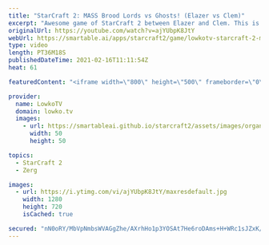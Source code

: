 ```yaml
---
title: "StarCraft 2: MASS Brood Lords vs Ghosts! (Elazer vs Clem)"
excerpt: "Awesome game of StarCraft 2 between Elazer and Clem. This is one of the longest games of professional SC2 that I've casted recently. It really comes down to the final resources.  Support my work on Patreon: http://www.patreon.com/lowkotv Become a YouTube member: https://lowko.tv/join  My second channel:"
originalUrl: https://youtube.com/watch?v=ajYUbpK8JtY
webUrl: https://smartable.ai/apps/starcraft2/game/lowkotv-starcraft-2-mass-brood-lords-vs-ghosts-elazer-vs-clem/
type: video
length: PT36M18S
publishedDateTime: 2021-02-16T11:11:54Z
heat: 61

featuredContent: "<iframe width=\"800\" height=\"500\" frameborder=\"0\" src=\"https://www.youtube.com/embed/ajYUbpK8JtY\" allow=\"accelerometer; autoplay; encrypted-media; gyroscope; picture-in-picture\" allowfullscreen></iframe>"

provider:
  name: LowkoTV
  domain: lowko.tv
  images:
    - url: https://smartableai.github.io/starcraft2/assets/images/organizations/lowko.tv-50x50.jpg
      width: 50
      height: 50

topics:
  - StarCraft 2
  - Zerg

images:
  - url: https://i.ytimg.com/vi/ajYUbpK8JtY/maxresdefault.jpg
    width: 1280
    height: 720
    isCached: true

secured: "nN0oRY/MbVpNmbsWVAGgZhe/AXrhHo1p3YOSAt7He6roDAms+H+WRc1sJZxK/1vt6pV5VHBPGm94Hko2CweKXUBgkljfoWvpN20sFM1FUPmtAQdo6FnKes+tboDBXFYKw3pMoFClsGeMVptCWmZMvnKYNfoWRgPL0Z96sPsizBJCTOyeF5obrND6psT04gVxtReBrURxMT3FiRfYymlL08pbzP9wmsClUU8JGMFBiZFICNGfVJMU2eyhieaEnx2AxizWiS7kuXbWjqqm45Dtzl78KNSziFJjn0vQFkkopYcmLTzyzuD3YVSMGHFOuUsnbRlgJgD4q2P7BPcSQ4YB7hz5DWAzmLWksKLaRib08aLU9UW3JmaYkDn2cRw97sz4/UsL/Ee7ltDejFIdgjrP3/Fuu34WCsZZHTZPH4dYeZo=;di7u0PTJ8JA/xK8ncrsC8A=="
---
```


